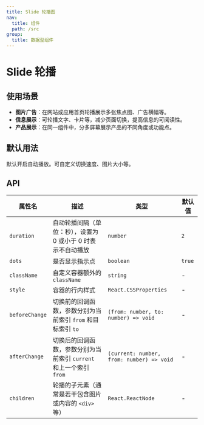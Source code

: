 ```yaml
---
title: Slide 轮播图
nav:
  title: 组件
  path: /src
group:
  title: 数据型组件
---
```


# Slide 轮播

## 使用场景

- **图片广告**：在网站或应用首页轮播展示多张焦点图、广告横幅等。
- **信息展示**：可轮播文字、卡片等，减少页面切换，提高信息的可阅读性。
- **产品展示**：在同一组件中，分多屏幕展示产品的不同角度或功能点。

## 默认用法

默认开启自动播放。可自定义切换速度、图片大小等。
<code src="./demo/base.tsx"></code>

## API

| 属性名         | 描述                                                               | 类型                                      | 默认值 |
| -------------- | ------------------------------------------------------------------ | ----------------------------------------- | ------ |
| `duration`     | 自动轮播间隔（单位：秒），设置为 0 或小于 0 时表示不自动播放       | `number`                                  | `2`    |
| `dots`         | 是否显示指示点                                                     | `boolean`                                 | `true` |
| `className`    | 自定义容器额外的 `className`                                       | `string`                                  | -      |
| `style`        | 容器的行内样式                                                     | `React.CSSProperties`                     | -      |
| `beforeChange` | 切换前的回调函数，参数分别为当前索引 `from` 和目标索引 `to`        | `(from: number, to: number) => void`      | -      |
| `afterChange`  | 切换后的回调函数，参数分别为当前索引 `current` 和上一个索引 `from` | `(current: number, from: number) => void` | -      |
| `children`     | 轮播的子元素（通常是若干包含图片或内容的 `<div>` 等）              | `React.ReactNode`                         | -      |
